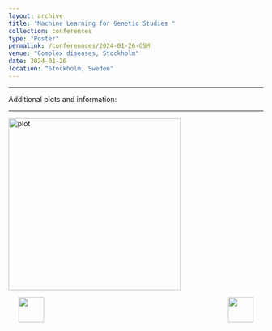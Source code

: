 ```yaml
---
layout: archive
title: "Machine Learning for Genetic Studies "
collection: conferences
type: "Poster"
permalink: /conferennces/2024-01-26-GSM
venue: "Complex diseases, Stockholm"
date: 2024-01-26
location: "Stockholm, Sweden"
---
```

<style> body {text-align: justify} </style> <!-- Justify text. -->

-------

Additional plots and information:

-------

<img class="wp-image-817" style="width:340px;" src="/perinatallab/images/conference/image.png" alt="plot" class="inline"/>

<img src="/perinatallab/images/conference/image.png"
    width="50"
    hspace="20"
    align="left">
<img src="/perinatallab/images/conference/image.png"
    width="50"
    hspace="20"
    align="right">
